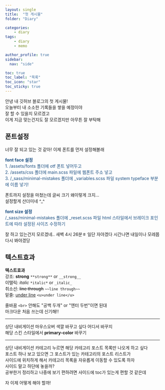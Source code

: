 ```yaml
---
layout: single
title:  "첫 게시물"
folder: "Diary"

categories:
    - diary
tags:
    - diary
    - memo

author_profile: true
sidebar:
  nav: "side"

toc: true
toc_label: "목록"
toc_icon: "star"
toc_sticky: true
---
```


안녕 내 깃허브 블로그의 첫 게시물!  
오늘부터 내 소소한 기록들을 쌓을 예정이야  
잘 할 수 있을지 모르겠고  
이게 지금 맞는건지도 잘 모르겠지만 아무튼 잘 부탁해  

## 폰트설정
너무 잘 되고 있는 것 같아! 이제 폰트를 먼저 설정해볼래  
<p class="notice" style="color: #1f5284">
    <strong>font face 설정</strong><br>
    1. /assets/fonts 폴더에 otf 폰트 넣어두고<br>
    2. /assets/css 폴더에 main.scss 파일에 웹폰트 주소 넣고<br>
    3. /_sass/minimal-mistakes 폴더에 _variables.scss 파일 system typeface 부분에 이름 넣기!
</p>

폰트까지 설정을 마쳤는데 글씨 크기 왜이렇게 크지...  
설정할게 산더미네 ^_^
<p class="notice" style="color: #1f5284">
    <strong>font size 설정</strong><br>
    /_sass/minimal-mistakes 폴더에 _reset.scss 파일 html 스타일에서 브레이크 포인트에 따라 설정된 사이즈 수정하기
</p>
잘 하고 있는건지 모르겠네..  
새벽 4시 26분ㅎ 일단 자야겠다 시간나면 내일이나 모레쯤 다시 봐야겠당  

## 텍스트효과

**텍스트효과**<br>
강조: **strong** `**strong**` or `__strong__`  
이탤릭: *italic* `*italic*` or `_italic_`  
취소선: ~~line through~~ `~~line through~~`  
밑줄: <u>under line</u> `<u>under line</u>`  
  
줄바꿈 `<br>` 안해도 "공백 두개" or "엔터 두번"이면 된대  
마크다운 처음 쓰는데 신기해!!

---

상단 내비게이션 마우스오버 색깔 바꾸고 싶다 어디서 바꾸지  
해당 스킨 스타일에서 **primary-color** 바꾸기

---

상단 내비게이션 카테고리 누르면 해당 카테고리 포스트 목록만 나오게 하고 싶다   
포스트 하나 보고 있으면 그 포스트가 있는 카테고리의 포스트 리스트가  
사이드에 위치하게 해서 카테고리 목록을 자유롭게 이동할 수 있도록 하자  
사이드 말고 하단에 놓을까?  
공부한거 정리하고 나중에 보기 편하려면 사이드에 toc가 있는게 편할 것 같은데
  
자 이제 어떻게 해야 할까!


